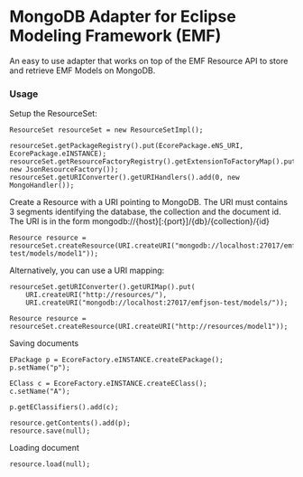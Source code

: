 # MongoDB Adapter for Eclipse Modeling Framework (EMF)

An easy to use adapter that works on top of the EMF Resource API to store and retrieve EMF Models on MongoDB.

### Usage

Setup the ResourceSet:

```
ResourceSet resourceSet = new ResourceSetImpl();

resourceSet.getPackageRegistry().put(EcorePackage.eNS_URI, EcorePackage.eINSTANCE);
resourceSet.getResourceFactoryRegistry().getExtensionToFactoryMap().put("*", new JsonResourceFactory());
resourceSet.getURIConverter().getURIHandlers().add(0, new MongoHandler());
```

Create a Resource with a URI pointing to MongoDB. The URI must contains 3 segments identifying the database, the collection and the document id. The URI is in the form 
mongodb://{host}[:{port}]/{db}/{collection}/{id}

```
Resource resource = resourceSet.createResource(URI.createURI("mongodb://localhost:27017/emfjson-test/models/model1"));
```

Alternatively, you can use a URI mapping:
```
resourceSet.getURIConverter().getURIMap().put(
	URI.createURI("http://resources/"), 
	URI.createURI("mongodb://localhost:27017/emfjson-test/models/"));
	
Resource resource = resourceSet.createResource(URI.createURI("http://resources/model1"));
```

Saving documents

```
EPackage p = EcoreFactory.eINSTANCE.createEPackage();
p.setName("p");

EClass c = EcoreFactory.eINSTANCE.createEClass();
c.setName("A");

p.getEClassifiers().add(c);

resource.getContents().add(p);
resource.save(null);
```

Loading document

```
resource.load(null);
```
